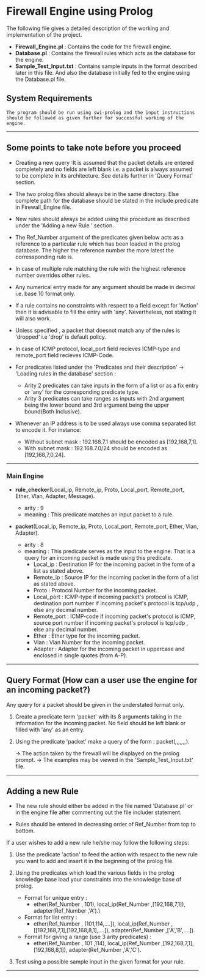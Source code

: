 # Firewall Engine using Prolog
The following file gives a detailed description of the working and implementation of the project. 

- **Firewall_Engine.pl** : Contains the code for the firewall engine.
- **Database.pl** : Contains the firewall rules which acts as the database for the engine.
- **Sample_Test_Input.txt** : Contains sample inputs in the format described later in this file. And also the database initially fed to the engine using the Database.pl file.

## System Requirements
    The program should be run using swi-prolog and the input instructions should be followed as given further for successful working of the engine.

--------------------------------------------------------------------------------------------------
## Some points to take note before you proceed

- Creating a new query :It is assumed that the packet details are entered completely and no fields are left blank i.e. a packet is always assumed to be complete in its architecture. See details further in 'Query Format' section.

- The two prolog files should always be in the same directory. Else complete path for the database should be stated in the include predicate in Firewall_Engine file.

- New rules should always be added using the procedure as described under the 'Adding a new Rule ' section.

- The Ref_Number argument of the predicates given below acts as a reference to a particular rule which has been loaded in the prolog database. The higher the reference number the more latest the corressponding rule is.

- In case of multiple rule matching the rule with the highest reference number overrides other rules.

- Any numerical entry made for any argument should be made in decimal i.e. base 10 format only.

- If a rule contains no constraints with respect to a field except for 'Action' then it is advisable to fill the entry with 'any'. Nevertheless, not stating it will also work. 

- Unless specified , a packet that doesnot match any of the rules is 'dropped' i.e 'drop' is default policy.

- In case of ICMP protocol, local_port field recieves ICMP-type and remote_port field recieves ICMP-Code.

- For predicates listed under the 'Predicates and their description' -> 'Loading rules in the database' section :
    - Arity 2 predicates can take inputs in the form of a list or as a fix entry or 'any' for the corresponding predicate type.
    - Arity 3 predicates can take ranges as inputs with 2nd argument being the lower bound and 3rd argument being the upper bound(Both Inclusive). 

- Whenever an IP address is to be used always use comma separated list to encode it. For instance: 
    - Without subnet mask : 192.168.7.1 should be encoded as [192,168,7,1]. 
    - With subnet mask : 192.168.7.0/24 should be encoded as [192,168,7,0,24].

------------------------------------------------------------------------------------------------------
### Main Engine

- **rule_checker**(Local_ip, Remote_ip, Proto, Local_port, Remote_port, Ether, Vlan, Adapter, Message).
    - arity : 9
    - meaning : This predicate matches an input packet to a rule.

- **packet**(Local_ip, Remote_ip, Proto, Local_port, Remote_port, Ether, Vlan, Adapter).
    - arity : 8
    - meaning : This predicate serves as the input to the engine. That is a query for an incoming packet is made using this predicate.
        - Local_ip : Destination IP for the incoming packet in the form of a list as stated above.
        - Remote_ip : Source IP for the incoming packet in the form of a list as stated above.
        - Proto : Protocol Number for the incoming packet.
        - Local_port : ICMP-type if incoming packet's protocol is ICMP, destination port number if incoming packet's protocol is tcp/udp , else any decimal number.
        - Remote_port : ICMP-code if incoming packet's protocol is ICMP, source port number if incoming packet's protocol is tcp/udp , else any decimal number.
        - Ether : Ether type for the incoming packet.
        - Vlan : Vlan Number for the incoming packet.
        - Adapter : Adapter for the incoming packet in uppercase and enclosed in single quotes (from A-P).

------------------------------------------------------------------------------------------------------

## Query Format (How can a user use the engine for an incoming packet?)

Any query for a packet should be given in the understated format only.

1. Create a predicate term 'packet' with its 8 arguments taking in the information for the incoming packet. No field should be left blank or filled with 'any' as an entry.

2. Using the predicate 'packet' make a query of the form :
    packet(_,_,_,_,_,_,_,_).

    -> The action taken by the firewall will be displayed on the prolog prompt.
    -> The examples may be viewed in the 'Sample_Test_Input.txt' file.

-------------------------------------------------------------------------------------------------------

## Adding a new Rule

- The new rule should either be added in the file named 'Database.pl' or in the engine file after commenting out the file includer statement.

- Rules should be entered in decreasing order of Ref_Number from top to bottom.

If a user wishes to add a new rule he/she may follow the following steps:

1. Use the predicate 'action' to feed the action with respect to the new rule you want to add and insert it in the beginning of the prolog file.

2. Using the predicates which load the various fields in the prolog knowledge base load your constraints into the knowledge base of prolog.

    - Format for unique entry :
        - ether(Ref_Number , 101), local_ip(Ref_Number ,[192,168,7,1]), adapter(Ref_Number ,'A').\
    - Format for list entry :
        - ether(Ref_Number , [101,114,....]), local_ip(Ref_Number ,[[192,168,7,1],[192,168,8,1],....]), adapter(Ref_Number ,['A','B',....]).
    - Format for giving a range (use 3 arity predicates) :
        - ether(Ref_Number , 101 ,114), local_ip(Ref_Number ,[192,168,7,1],[192,168,8,1]), adapter(Ref_Number ,'A','C').

3. Test using a possible sample input in the given format for your rule.

-----------------------------------------------------------------------------------------------------------
